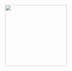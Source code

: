 <p align="center">
  <img src="https://github.com/fossasia/susi_ai/blob/development/docs/images/susi_logo.png" width="200">
</p>

